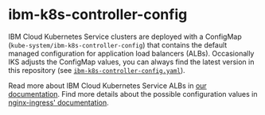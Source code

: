 # ibm-k8s-controller-config

IBM Cloud Kubernetes Service clusters are deployed with a ConfigMap (`kube-system/ibm-k8s-controller-config`) that contains the default managed configuration for application load balancers (ALBs). Occasionally IKS adjusts the ConfigMap values, you can always find the latest version in this repository (see [`ibm-k8s-controller-config.yaml`](./ibm-k8s-controller-config.yaml)).

Read more about IBM Cloud Kubernetes Service ALBs in [our documentation](https://cloud.ibm.com/docs/containers?topic=containers-ingress-about). Find more details about the possible configuration values in [nginx-ingress' documentation](https://kubernetes.github.io/ingress-nginx/user-guide/nginx-configuration/configmap/).
